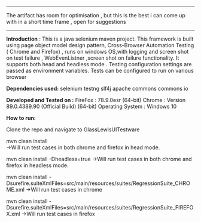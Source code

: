 *************************************************************************************************
The artifact has room for optimisation , but this is the best i can come up with in a short time frame , open for suggestions

**************************************************************************************************

**Introduction** :
This is a java selenium maven project.
This framework is built using page object model design pattern,
 Cross-Browser Automation Testing ( Chrome and Firefox) , runs on windows OS,with logging and screen shot on test failure , WebEvenListner ,screen shot on failure functionality.
It supports both head and headless mode .
Testing configuration settings are passed as environment variables.
Tests can be configured to run on various browser
 
**Dependencies used:**
selenium
testng
slf4j
apache commons
commons io

**Developed and Tested on :**
FireFox : 78.9.0esr (64-bit)
Chrome : Version 89.0.4389.90 (Official Build) (64-bit)
Operating System : Windows 10

**How to run:**

Clone the repo and navigate to GlassLewisUITestware 

mvn clean install   
->Will run test cases in both chrome and firefox in head mode.

mvn clean install -Dheadless=true 
->Will run test cases in both chrome and firefox in headless mode.

mvn clean install -Dsurefire.suiteXmlFiles=src/main/resources/suites/RegressionSuite_CHROME.xml
->Will run test cases in chrome

mvn clean install -Dsurefire.suiteXmlFiles=src/main/resources/suites/RegressionSuite_FIREFOX.xml
->Will run test cases in firefox
